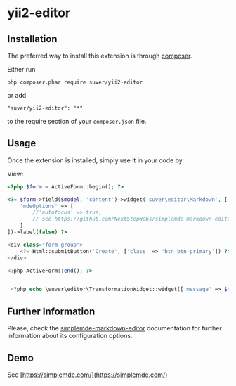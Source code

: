 yii2-editor
===========


Installation
------------

The preferred way to install this extension is through [composer](http://getcomposer.org/download/).

Either run

```
php composer.phar require suver/yii2-editor
```

or add

```
"suver/yii2-editor": "*"
```

to the require section of your `composer.json` file.


Usage
-----

Once the extension is installed, simply use it in your code by  :

View:

```php
<?php $form = ActiveForm::begin(); ?>

<?= $form->field($model, 'content')->widget('suver\editor\Markdown', [
    'mdeOptions' => [
        //'autofocus' => true,
        // see https://github.com/NextStepWebs/simplemde-markdown-editor
    ]
])->label(false) ?>

<div class="form-group">
    <?= Html::submitButton('Create', ['class' => 'btn btn-primary']) ?>
</div>

<?php ActiveForm::end(); ?>
```


```php

 <?php echo \suver\editor\TransformationWidget::widget(['message' => $text]) ?>

```

Further Information
-------------------
Please, check the [simplemde-markdown-editor](https://github.com/NextStepWebs/simplemde-markdown-editor/) documentation for further information about its configuration options.

Demo
-------------------
See [https://simplemde.com/](https://simplemde.com/)
